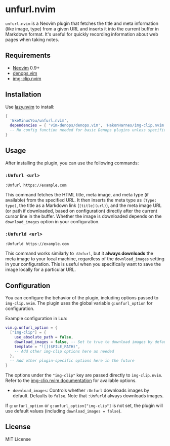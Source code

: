 # unfurl.nvim

`unfurl.nvim` is a Neovim plugin that fetches the title and meta information (like image, type) from a given URL and inserts it into the current buffer in Markdown format. It's useful for quickly recording information about web pages when taking notes.

## Requirements

- [Neovim](https://neovim.io/) 0.9+
- [denops.vim](https://github.com/vim-denops/denops.vim)
- [img-clip.nvim](https://github.com/HakonHarnes/img-clip.nvim)

## Installation

Use [lazy.nvim](https://github.com/folke/lazy.nvim) to install:

```lua
{
  'EkeMinusYou/unfurl.nvim',
  dependencies = { 'vim-denops/denops.vim', 'HakonHarnes/img-clip.nvim' },
  -- No config function needed for basic Denops plugins unless specific setup is required
}
```

## Usage

After installing the plugin, you can use the following commands:

### `:Unfurl <url>`

```
:Unfurl https://example.com
```

This command fetches the HTML title, meta image, and meta type (if available) from the specified URL. It then inserts the meta type as `(Type: type)`, the title as a Markdown link (`[title](url)`), and the meta image URL (or path if downloaded, based on configuration) directly after the current cursor line in the buffer. Whether the image is downloaded depends on the `download_images` option in your configuration.

### `:Unfurld <url>`

```
:Unfurld https://example.com
```

This command works similarly to `:Unfurl`, but it **always downloads** the meta image to your local machine, regardless of the `download_images` setting in your configuration. This is useful when you specifically want to save the image locally for a particular URL.

## Configuration

You can configure the behavior of the plugin, including options passed to `img-clip.nvim`. The plugin uses the global variable `g:unfurl_option` for configuration.

Example configuration in Lua:

```lua
vim.g.unfurl_option = {
  ["img-clip"] = {
    use_absolute_path = false,
    download_images = false, -- Set to true to download images by default with :Unfurl
    template = "![]($FILE_PATH)",
    -- Add other img-clip options here as needed
  },
  -- Add other plugin-specific options here in the future
}
```

The options under the `"img-clip"` key are passed directly to `img-clip.nvim`. Refer to the [img-clip.nvim documentation](https://github.com/HakonHarnes/img-clip.nvim) for available options.

- `download_images`: Controls whether `:Unfurl` downloads images by default. Defaults to `false`. Note that `:Unfurld` always downloads images.

If `g:unfurl_option` or `g:unfurl_option["img-clip"]` is not set, the plugin will use default values (including `download_images = false`).

## License

MIT License